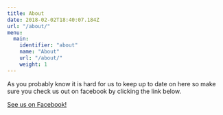 ```yaml
---
title: About
date: 2018-02-02T18:40:07.184Z
url: "/about/"
menu:
  main:
    identifier: "about"
    name: "About"
    url: "/about/"
    weight: 1
---
```

As you probably know it is hard for us to keep up to date on here so make sure you check us out on facebook by clicking the link below.

<a class="btn btn-primary" href="https://www.facebook.com/chw.guitars">See us on Facebook!</a>
